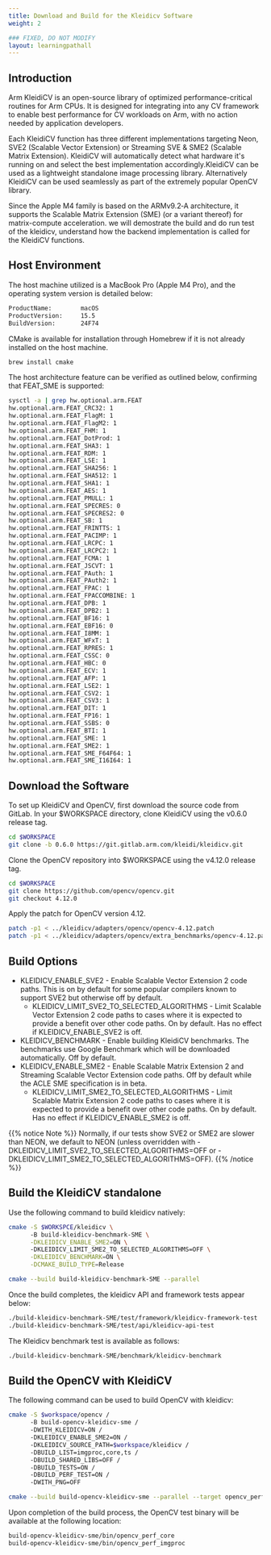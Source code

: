 ```yaml
---
title: Download and Build for the Kleidicv Software 
weight: 2

### FIXED, DO NOT MODIFY
layout: learningpathall
---
```


## Introduction

Arm KleidiCV is an open-source library of optimized performance-critical routines for Arm CPUs. It is designed for integrating into any CV framework to enable best performance for CV workloads on Arm, with no action needed by application developers.

Each KleidiCV function has three different implementations targeting Neon, SVE2 (Scalable Vector Extension) or Streaming SVE & SME2 (Scalable Matrix Extension). KleidiCV will automatically detect what hardware it's running on and select the best implementation accordingly.KleidiCV can be used as a lightweight standalone image processing library. Alternatively KleidiCV can be used seamlessly as part of the extremely popular OpenCV library. 

Since the Apple M4 family is based on the ARMv9.2‑A architecture, it supports the Scalable Matrix Extension (SME) (or a variant thereof) for matrix-compute acceleration. we will demostrate the build and do run test of the kleidicv, understand how the backend implementation is called for the KleidiCV functions.  

## Host Environment

The host machine utilized is a MacBook Pro (Apple M4 Pro), and the operating system version is detailed below:

```bash
ProductName:		macOS
ProductVersion:		15.5
BuildVersion:		24F74
```

CMake is available for installation through Homebrew if it is not already installed on the host machine.

```bash
brew install cmake
```

The host architecture feature can be verified as outlined below, confirming that FEAT_SME is supported:

```bash
sysctl -a | grep hw.optional.arm.FEAT
hw.optional.arm.FEAT_CRC32: 1
hw.optional.arm.FEAT_FlagM: 1
hw.optional.arm.FEAT_FlagM2: 1
hw.optional.arm.FEAT_FHM: 1
hw.optional.arm.FEAT_DotProd: 1
hw.optional.arm.FEAT_SHA3: 1
hw.optional.arm.FEAT_RDM: 1
hw.optional.arm.FEAT_LSE: 1
hw.optional.arm.FEAT_SHA256: 1
hw.optional.arm.FEAT_SHA512: 1
hw.optional.arm.FEAT_SHA1: 1
hw.optional.arm.FEAT_AES: 1
hw.optional.arm.FEAT_PMULL: 1
hw.optional.arm.FEAT_SPECRES: 0
hw.optional.arm.FEAT_SPECRES2: 0
hw.optional.arm.FEAT_SB: 1
hw.optional.arm.FEAT_FRINTTS: 1
hw.optional.arm.FEAT_PACIMP: 1
hw.optional.arm.FEAT_LRCPC: 1
hw.optional.arm.FEAT_LRCPC2: 1
hw.optional.arm.FEAT_FCMA: 1
hw.optional.arm.FEAT_JSCVT: 1
hw.optional.arm.FEAT_PAuth: 1
hw.optional.arm.FEAT_PAuth2: 1
hw.optional.arm.FEAT_FPAC: 1
hw.optional.arm.FEAT_FPACCOMBINE: 1
hw.optional.arm.FEAT_DPB: 1
hw.optional.arm.FEAT_DPB2: 1
hw.optional.arm.FEAT_BF16: 1
hw.optional.arm.FEAT_EBF16: 0
hw.optional.arm.FEAT_I8MM: 1
hw.optional.arm.FEAT_WFxT: 1
hw.optional.arm.FEAT_RPRES: 1
hw.optional.arm.FEAT_CSSC: 0
hw.optional.arm.FEAT_HBC: 0
hw.optional.arm.FEAT_ECV: 1
hw.optional.arm.FEAT_AFP: 1
hw.optional.arm.FEAT_LSE2: 1
hw.optional.arm.FEAT_CSV2: 1
hw.optional.arm.FEAT_CSV3: 1
hw.optional.arm.FEAT_DIT: 1
hw.optional.arm.FEAT_FP16: 1
hw.optional.arm.FEAT_SSBS: 0
hw.optional.arm.FEAT_BTI: 1
hw.optional.arm.FEAT_SME: 1
hw.optional.arm.FEAT_SME2: 1
hw.optional.arm.FEAT_SME_F64F64: 1
hw.optional.arm.FEAT_SME_I16I64: 1
```

## Download the Software

To set up KleidiCV and OpenCV, first download the source code from GitLab. In your $WORKSPACE directory, clone KleidiCV using the v0.6.0 release tag.

```bash
cd $WORKSPACE
git clone -b 0.6.0 https://git.gitlab.arm.com/kleidi/kleidicv.git
```

Clone the OpenCV repository into $WORKSPACE using the v4.12.0 release tag.

```bash
cd $WORKSPACE
git clone https://github.com/opencv/opencv.git
git checkout 4.12.0
```

Apply the patch for OpenCV version 4.12.

```bash
patch -p1 < ../kleidicv/adapters/opencv/opencv-4.12.patch
patch -p1 < ../kleidicv/adapters/opencv/extra_benchmarks/opencv-4.12.patch
```


## Build Options

* KLEIDICV_ENABLE_SVE2 - Enable Scalable Vector Extension 2 code paths. This is on by default for some popular compilers known to support SVE2 but otherwise off by default.
  - KLEIDICV_LIMIT_SVE2_TO_SELECTED_ALGORITHMS - Limit Scalable Vector Extension 2 code paths to cases where it is expected to provide a benefit over other code paths. On by default. Has no effect if KLEIDICV_ENABLE_SVE2 is off.
* KLEIDICV_BENCHMARK - Enable building KleidiCV benchmarks. The benchmarks use Google Benchmark which will be downloaded automatically. Off by default.
* KLEIDICV_ENABLE_SME2 - Enable Scalable Matrix Extension 2 and Streaming Scalable Vector Extension code paths. Off by default while the ACLE SME specification is in beta.
  - KLEIDICV_LIMIT_SME2_TO_SELECTED_ALGORITHMS - Limit Scalable Matrix Extension 2 code paths to cases where it is expected to provide a benefit over other code paths. On by default. Has no effect if KLEIDICV_ENABLE_SME2 is off.

{{% notice Note %}}
Normally, if our tests show SVE2 or SME2 are slower than NEON, we default to NEON (unless overridden with -DKLEIDICV_LIMIT_SVE2_TO_SELECTED_ALGORITHMS=OFF or -DKLEIDICV_LIMIT_SME2_TO_SELECTED_ALGORITHMS=OFF).
{{% /notice %}}

## Build the KleidiCV standalone

Use the following command to build kleidicv natively:

```bash
cmake -S $WORKSPCE/kleidicv \ 
      -B build-kleidicv-benchmark-SME \
      -DKLEIDICV_ENABLE_SME2=ON \ 
      -DKLEIDICV_LIMIT_SME2_TO_SELECTED_ALGORITHMS=OFF \
      -DKLEIDICV_BENCHMARK=ON \
      -DCMAKE_BUILD_TYPE=Release 

cmake --build build-kleidicv-benchmark-SME --parallel
```
Once the build completes, the kleidicv API and framework tests appear below:

```bash
./build-kleidicv-benchmark-SME/test/framework/kleidicv-framework-test
./build-kleidicv-benchmark-SME/test/api/kleidicv-api-test
```

The Kleidicv benchmark test is available as follows:

```bash
./build-kleidicv-benchmark-SME/benchmark/kleidicv-benchmark
```
## Build the OpenCV with KleidiCV

The following command can be used to build OpenCV with kleidicv:

```bash
cmake -S $workspace/opencv /
      -B build-opencv-kleidicv-sme /
      -DWITH_KLEIDICV=ON / 
      -DKLEIDICV_ENABLE_SME2=ON / 
      -DKLEIDICV_SOURCE_PATH=$workspace/kleidicv /
      -DBUILD_LIST=imgproc,core,ts /
      -DBUILD_SHARED_LIBS=OFF /
      -DBUILD_TESTS=ON /
      -DBUILD_PERF_TEST=ON /
      -DWITH_PNG=OFF

cmake --build build-opencv-kleidicv-sme --parallel --target opencv_perf_imgproc opencv_perf_core
```

Upon completion of the build process, the OpenCV test binary will be available at the following location:

```bash
build-opencv-kleidicv-sme/bin/opencv_perf_core
build-opencv-kleidicv-sme/bin/opencv_perf_imgproc
```

